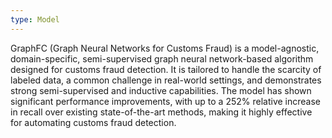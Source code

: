 ```yaml
---
type: Model
---
```


GraphFC (Graph Neural Networks for Customs Fraud) is a model-agnostic, domain-specific, semi-supervised graph neural network-based algorithm designed for customs fraud detection. It is tailored to handle the scarcity of labeled data, a common challenge in real-world settings, and demonstrates strong semi-supervised and inductive capabilities. The model has shown significant performance improvements, with up to a 252% relative increase in recall over existing state-of-the-art methods, making it highly effective for automating customs fraud detection.